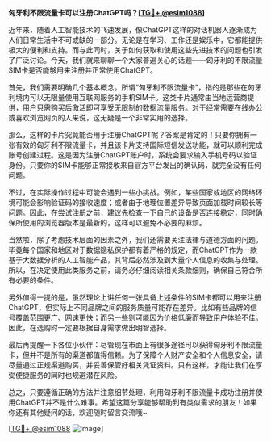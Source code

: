 **匈牙利不限流量卡可以注册ChatGPT吗？[[TG💪+ @esim1088](https://t.me/s/esim1088)]**

近年来，随着人工智能技术的飞速发展，像ChatGPT这样的对话机器人逐渐成为人们日常生活中不可或缺的一部分。无论是在学习、工作还是娱乐中，它都能提供极大的便利和支持。而与此同时，关于如何获取和使用这些先进技术的问题也引发了广泛讨论。今天，我们就来聊聊一个大家普遍关心的话题——匈牙利的不限流量SIM卡是否能够用来注册并正常使用ChatGPT。

首先，我们需要明确几个基本概念。所谓“匈牙利不限流量卡”，指的是那些在匈牙利境内可以无限量使用互联网服务的手机SIM卡。这类卡片通常由当地运营商提供，用户只需购买后激活即可享受无限制的数据流量服务。对于经常需要在线办公或喜欢浏览网页的人来说，这无疑是一个非常实用的选择。

那么，这样的卡片究竟能否用于注册ChatGPT呢？答案是肯定的！只要你拥有一张有效的匈牙利不限流量卡，并且该卡片支持国际短信发送功能，就可以顺利完成账号创建过程。这是因为注册ChatGPT账户时，系统会要求输入手机号码以验证身份。只要你的SIM卡能够正常接收来自官方平台发出的确认码，就完全没有任何问题。

不过，在实际操作过程中可能会遇到一些小挑战。例如，某些国家或地区的网络环境可能会影响验证码的接收速度；或者由于地理位置差异导致页面加载时间较长等问题。因此，在尝试注册之前，建议先检查一下自己的设备是否连接稳定，同时确保所使用的浏览器版本是最新的，这样可以避免不必要的麻烦。

当然啦，除了考虑技术层面的因素之外，我们还需要关注法律与道德方面的问题。毕竟每个国家和地区对于数据隐私保护都有着严格的规定，而ChatGPT作为一款基于大数据分析的人工智能产品，其背后必然涉及到大量个人信息的收集与处理。所以，在决定使用此类服务之前，请务必仔细阅读相关条款细则，确保自己符合所有必要的条件。

另外值得一提的是，虽然理论上讲任何一张具备上述条件的SIM卡都可以用来注册ChatGPT，但实际上不同品牌之间的服务质量可能存在差异。比如有些品牌的信号覆盖范围更广、网速更快；而另一些则可能因为价格低廉而导致用户体验不佳。因此，在选购时一定要根据自身需求做出明智选择。

最后再提醒一下各位小伙伴：尽管现在市面上有很多途径可以获得匈牙利不限流量卡，但并不是所有的渠道都值得信赖。为了保障个人财产安全和个人信息安全，请尽量通过正规渠道购买，并妥善保管好相关凭证资料。只有这样，才能让我们在享受便捷服务的同时也规避潜在风险。

总之，只要遵循正确的方法并注意细节处理，利用匈牙利不限流量卡成功注册并使用ChatGPT并不是什么难事。希望这篇分享能够帮助到有类似需求的朋友！如果你还有其他疑问的话，欢迎随时留言交流哦~

[[TG💪+ @esim1088](https://t.me/s/esim1088) ![Image](https://i.postimg.cc/4NQfJmqS/Snipaste-2025-05-13-00-14-12.png)]